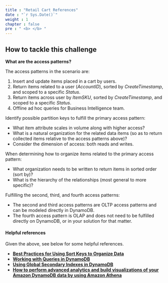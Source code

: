 ```yaml
---
title : "Retail Cart References"
date : "`r Sys.Date()`"
weight : 1
chapter : false
pre : " <b> </b> "
---
```


## How to tackle this challenge

**What are the access patterns?**

The access patterns in the scenario are:

1. Insert and update items placed in a cart by users.
2. Return items related to a user (_AccountID_), sorted by _CreateTimestamp_, and scoped to a specific _Status_.
3. Return items across user by _ItemSKU_, sorted by _CreateTimestamp_, and scoped to a specific _Status_.
4. Offline ad hoc queries for Business Intelligence team.

Identify possible partition keys to fulfill the primary access pattern:

- What item attribute scales in volume along with higher access?
- What is a natural organization for the related data items (so as to return collected items relative to the access patterns above)?
- Consider the dimension of access: both reads and writes.

When determining how to organize items related to the primary access pattern:

- What organization needs to be written to return items in sorted order (sort by)?
- What is the hierarchy of the relationships (most general to more specific)?

Fulfilling the second, third, and fourth access patterns:

- The second and third access patterns are OLTP access patterns and can be modeled directly in DynamoDB.
- The fourth access pattern is OLAP and does not need to be fulfilled directly on DynamoDB, or in your solution for that matter.
#### Helpful references

Given the above, see below for some helpful references.

- **[Best Practices for Using Sort Keys to Organize Data](https://docs.aws.amazon.com/amazondynamodb/latest/developerguide/bp-sort-keys.html)** 
- **[Working with Queries in DynamoDB](https://docs.aws.amazon.com/amazondynamodb/latest/developerguide/Query.html)** 
- **[Using Global Secondary Indexes in DynamoDB](https://docs.aws.amazon.com/amazondynamodb/latest/developerguide/GSI.html)** 
- **[How to perform advanced analytics and build visualizations of your Amazon DynamoDB data by using Amazon Athena](https://aws.amazon.com/blogs/database/how-to-perform-advanced-analytics-and-build-visualizations-of-your-amazon-dynamodb-data-by-using-amazon-athena/)**
